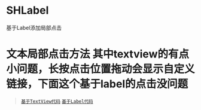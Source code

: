 # SHLabel
基于Label添加局部点击

# 文本局部点击方法 其中textview的有点小问题，长按点击位置拖动会显示自定义链接，下面这个基于label的点击没问题
>[`基于TextView代码`](https://github.com/CCSH/SHTextView)
>[`基于Label代码`](https://github.com/CCSH/SHLabel)
